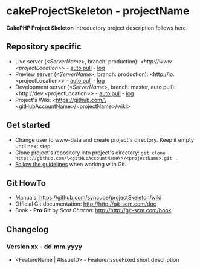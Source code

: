 # cakeProjectSkeleton - projectName

**CakePHP Project Skeleton** Introductory project description follows here.

## Repository specific
* Live server (*\<ServerName\>*, branch: production): *<http://www.\<projectLocation\>>*
\- [auto pull](http://www.\<projectLocation\>/git-pull.php)
\- [log](http://www.\<projectLocation\>/repoData/log/git-auto-pulls.log)
* Preview server (*\<ServerName\>*, branch: production): <http://io.\<projectLocation\>>
\- [auto pull](http://io.\<projectLocation\>/git-pull.php)
\- [log](http://io.\<projectLocation\>/repoData/log/git-auto-pulls.log)
* Development server (*\<ServerName\>*, branch: master, auto pull): <http://dev.\<projectLocation\>>
\- [auto pull](http://dev.\<projectLocation\>/git-pull.php)
\- [log](http://dev.\<projectLocation\>/repoData/log/git-auto-pulls.log)
* Project's Wiki: <https://github.com/\<gitHubAccountName\>/\<projectName\>/wiki>

## Get started
* Change user to www-data and create project's directory. Keep it empty until next step.
* Clone project's repository into project's directory: ```git clone https://github.com/\<gitHubAccountName\>/<projectName>.git .```
* [Follow the guidelines](https://github.com/syncube/projectSkeleton/wiki/Git_Guidelines) when working with Git.

## Git HowTo
* Manuals: <https://github.com/syncube/projectSkeleton/wiki>
* Official Git documentation: <http://http://git-scm.com/doc>
* Book - **Pro Git** by *Scot Chacon*: <http://http://git-scm.com/book>

## Changelog
### Version xx - dd.mm.yyyy
* \<FeatureName | \#IssueID\> - Feature/IssueFixed short description
